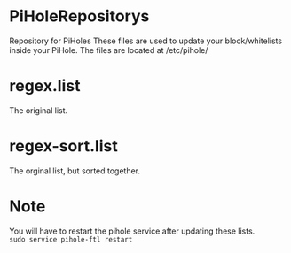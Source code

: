 # PiHoleRepositorys
Repository for PiHoles
These files are used to update your block/whitelists inside your PiHole. The files are located at /etc/pihole/<br>

# regex.list
The original list.

# regex-sort.list
The orginal list, but sorted together.

# Note
You will have to restart the pihole service after updating these lists.<br>
```sudo service pihole-ftl restart```
